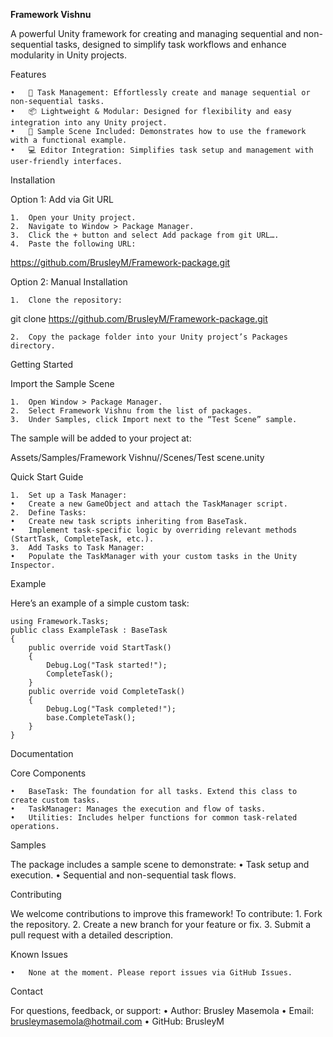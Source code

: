 **Framework Vishnu**

A powerful Unity framework for creating and managing sequential and non-sequential tasks, designed to simplify task workflows and enhance modularity in Unity projects.

Features

	•	🚀 Task Management: Effortlessly create and manage sequential or non-sequential tasks.
	•	📦 Lightweight & Modular: Designed for flexibility and easy integration into any Unity project.
	•	🎯 Sample Scene Included: Demonstrates how to use the framework with a functional example.
	•	💻 Editor Integration: Simplifies task setup and management with user-friendly interfaces.

Installation

Option 1: Add via Git URL

	1.	Open your Unity project.
	2.	Navigate to Window > Package Manager.
	3.	Click the + button and select Add package from git URL….
	4.	Paste the following URL:

https://github.com/BrusleyM/Framework-package.git



Option 2: Manual Installation

	1.	Clone the repository:

git clone https://github.com/BrusleyM/Framework-package.git


	2.	Copy the package folder into your Unity project’s Packages directory.

Getting Started

Import the Sample Scene

	1.	Open Window > Package Manager.
	2.	Select Framework Vishnu from the list of packages.
	3.	Under Samples, click Import next to the “Test Scene” sample.

The sample will be added to your project at:

Assets/Samples/Framework Vishnu/<version>/Scenes/Test scene.unity

Quick Start Guide

	1.	Set up a Task Manager:
	•	Create a new GameObject and attach the TaskManager script.
	2.	Define Tasks:
	•	Create new task scripts inheriting from BaseTask.
	•	Implement task-specific logic by overriding relevant methods (StartTask, CompleteTask, etc.).
	3.	Add Tasks to Task Manager:
	•	Populate the TaskManager with your custom tasks in the Unity Inspector.

Example

Here’s an example of a simple custom task:

```
using Framework.Tasks;
public class ExampleTask : BaseTask
{
    public override void StartTask()
    {
        Debug.Log("Task started!");
        CompleteTask();
    }
    public override void CompleteTask()
    {
        Debug.Log("Task completed!");
        base.CompleteTask();
    }
}
```

Documentation

Core Components

	•	BaseTask: The foundation for all tasks. Extend this class to create custom tasks.
	•	TaskManager: Manages the execution and flow of tasks.
	•	Utilities: Includes helper functions for common task-related operations.

Samples

The package includes a sample scene to demonstrate:
	•	Task setup and execution.
	•	Sequential and non-sequential task flows.

Contributing

We welcome contributions to improve this framework! To contribute:
	1.	Fork the repository.
	2.	Create a new branch for your feature or fix.
	3.	Submit a pull request with a detailed description.

Known Issues

	•	None at the moment. Please report issues via GitHub Issues.

Contact

For questions, feedback, or support:
	•	Author: Brusley Masemola
	•	Email: brusleymasemola@hotmail.com
	•	GitHub: BrusleyM
